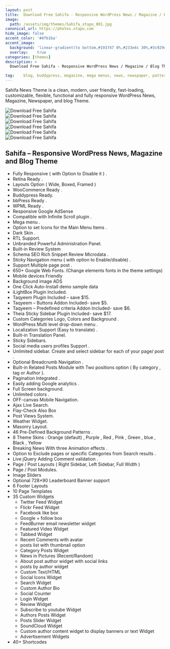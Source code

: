 ```yaml
---
layout: post
title:  Download Free Sahifa - Responsive WordPress News / Magazine / Blog Theme
image:  
  path: /assets/img/themes/Sahifa_xtapo_001.jpg
canonical_url: https://photos.xtapo.com
hide_image: false
accent_color: '#4fb1ba'
accent_image:
  background: 'linear-gradient(to bottom,#193747 0%,#233e4c 30%,#3c929e 50%,#d5d5d4 70%,#cdccc8 100%)'
  overlay:    true
categories: [themes]
description: >
  Download Free Sahifa - Responsive WordPress News / Magazine / Blog Theme by TieLabs on ThemeForest. Sahifa News Theme is a clean, modern, ...

tag: 	blog, buddypress, magazine, mega menus, news, newspaper, patterns, rating, reviews, rtl, shortcodes, slider, widgets, woocommerce, wpml
---
```


Sahifa News Theme is a clean, modern, user friendly, fast-loading, customizable, flexible, functional and fully responsive WordPress News, Magazine, Newspaper, and blog Theme.    

![Download Free Sahifa](/assets/img/themes/Sahifa_xtapo_006.jpg)    
![Download Free Sahifa](/assets/img/themes/Sahifa_xtapo_005.jpg)  
![Download Free Sahifa](/assets/img/themes/Sahifa_xtapo_004.jpg)  
![Download Free Sahifa](/assets/img/themes/Sahifa_xtapo_003.jpg)  
![Download Free Sahifa](/assets/img/themes/Sahifa_xtapo_002.jpg)  
![Download Free Sahifa](/assets/img/themes/Sahifa_xtapo_007.jpg)  

## Sahifa – Responsive WordPress News, Magazine and Blog Theme  

* Fully Responsive ( with Option to Disable it ) .
* Retina Ready .
* Layouts Option ( Wide, Boxed, Framed )
* WooCommerce Ready .
* Buddypress Ready.
* bbPress Ready .
* WPML Ready .
* Responsive Google AdSense
* Compatible with Infinite Scroll plugin .
* Mega menu .
* Option to set Icons for the Main Menu Items .
* Dark Skin .
* RTL Support.
* Unbranded Powerful Administration Panel.
* Built-in Review System
* Schema SEO Rich Snippet Review Microdata .
* Sticky Navigation menu ( with option to Enable/disable) .
* Support Multiple page post .
* 650+ Google Web Fonts. (Change elements fonts in the theme settings)
* Mobile devices Friendly
* Background image ADS
* One Click Auto-Install demo sample data
* iLightBox Plugin Included.
* Taqyeem Plugin Included – save $15.
* Taqyeem – Buttons Addon Included- save $5.
* Taqyeem – Predefined criteria Addon Included- save $6.
* Theia Sticky Sidebar Plugin Included- save $17.
* Custom Categories Logo, Colors and Background .
* WordPress Multi level drop-down menu .
* Localization Support (Easy to translate) .
* Built-in Translation Panel.
* Sticky Sidebars.
* Social media users profiles Support .
* Unlimited sidebar. Create and select sidebar for each of your page/ post .
* Optional Breadcrumb Navigation .
* Built-in Related Posts Module with Two positions option ( By category , tag or Author ).
* Pagination Integrated .
* Easily adding Google analytics .
* Full Screen background.
* Unlimited colors .
* OFF-canvas Mobile Navigation.
* Ajax Live Search.
* Flay-Check Also Box
* Post Views System.
* Weather Widget.
* Masonry Layout.
* 46 Pre-Defined Background Patterns .
* 8 Theme Skins : Orange (default) , Purple , Red , Pink , Green , blue , Black , Yellow
* Breaking News With three Animation effects .
* Option to Exclude pages or specific Categories from Search results .
* Live jQuery Adding Comment validation .
* Page / Post Layouts ( Right Sidebar, Left Sidebar, Full Width )
* Page / Post Modules.
* Image Sliders
* Optional 728×90 Leaderboard Banner support
* 6 Footer Layouts
* 10 Page Templates
* 35 Custom Widgets  
  * Twitter Feed Widget
  * Flickr Feed Widget
  * Facebook like box
  * Google + follow box
  * FeedBurner email newsletter widget
  * Featured Video Widget
  * Tabbed Widget
  * Recent Comments with avatar
  * posts list with thumbnail option
  * Category Posts Widget
  * News in Pictures (Recent/Random)
  * About post author widget with social links
  * posts by author widget
  * Custom Text/HTML
  * Social Icons Widget
  * Search Widget
  * Custom Author Bio
  * Social Counter
  * Login Widget
  * Review Widget
  * Subscribe to youtube Widget
  * Authors Posts Widget
  * Posts Slider Widget
  * SoundCloud Widget
  * Custom author content widget to display banners or text Widget
  * Advertisement Widgets
* 40+ Shortcodes
